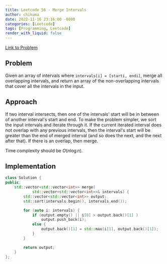 ```yaml
---
title: Leetcode 56 - Merge Intervals
author: chikuma
date: 2022-11-16 23:16:00 -0800
categories: [Leetcode]
tags: [Programming, Leetcode]
render_with_liquid: false
---
```


[Link to Problem](https://leetcode.com/problems/merge-intervals/)

## Problem

Given an array of intervals where `intervals[i] = [starti, endi]`, merge all
overlapping intervals, and return an array of the non-overlapping intervals
that cover all the intervals in the input.

## Approach

If two interval intersects, then one of the intervals' start will be in between
of another interval's start and end. To make the problem simpler, we sort the
input intervals and iterate through it. If the current iterated interval does
not overlap with any previous intervals, then the interval's start will be
greater than the end of merged interval (and so does the next, and the next
after that). If there is an overlap, then merge.

Time complexity should be $O(n\log n)$.

## Implementation

```cpp
class Solution {
public:
    std::vector<std::vector<int>> merge(
            std::vector<std::vector<int>>& intervals) {
        std::vector<std::vector<int>> output;
        std::sort(intervals.begin(), intervals.end());

        for (auto i: intervals) {
            if (output.empty() || i[0] > output.back()[1] )
                output.push_back(i);
            else {
                output.back()[1] = std::max(i[1], output.back()[1]);
            }
        }

        return output;
    }
};
```

